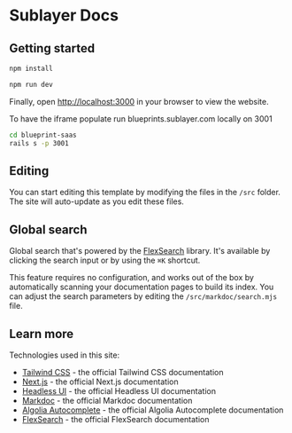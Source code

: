 # Sublayer Docs

## Getting started

```bash
npm install
```

```bash
npm run dev
```

Finally, open [http://localhost:3000](http://localhost:3000) in your browser to view the website.

To have the iframe populate run blueprints.sublayer.com locally on 3001

```bash
cd blueprint-saas
rails s -p 3001
```

## Editing

You can start editing this template by modifying the files in the `/src` folder. The site will auto-update as you edit these files.

## Global search

Global search that's powered by the [FlexSearch](https://github.com/nextapps-de/flexsearch) library. It's available by clicking the search input or by using the `⌘K` shortcut.

This feature requires no configuration, and works out of the box by automatically scanning your documentation pages to build its index. You can adjust the search parameters by editing the `/src/markdoc/search.mjs` file.

## Learn more

Technologies used in this site:

- [Tailwind CSS](https://tailwindcss.com/docs) - the official Tailwind CSS documentation
- [Next.js](https://nextjs.org/docs) - the official Next.js documentation
- [Headless UI](https://headlessui.dev) - the official Headless UI documentation
- [Markdoc](https://markdoc.io) - the official Markdoc documentation
- [Algolia Autocomplete](https://www.algolia.com/doc/ui-libraries/autocomplete/introduction/what-is-autocomplete/) - the official Algolia Autocomplete documentation
- [FlexSearch](https://github.com/nextapps-de/flexsearch) - the official FlexSearch documentation
